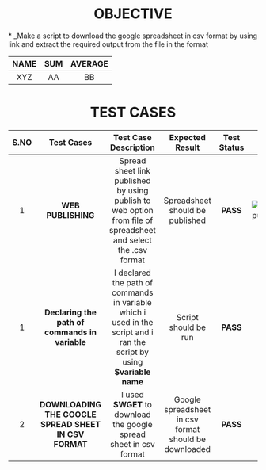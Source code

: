 <h1 align="center">OBJECTIVE</h1>
* _Make a script to download the google spreadsheet in csv format by using link and extract the required output from the file in the format


|NAME|SUM|AVERAGE|
|:---:|:---:|:---:|
|XYZ |AA |BB|

<h1 align="center">TEST CASES</h1> 

|S.NO|Test Cases|Test Case Description|Expected Result|Test Status|Output|
|:----:|:-----:|:-----:|:-----:|:-----:|:----:|
1 |**WEB PUBLISHING** |Spread sheet link published by using publish to web option from file of spreadsheet and select the .csv format |Spreadsheet should be published|**PASS** |![web publishing](https://user-images.githubusercontent.com/82143446/115991250-4e9df280-a5e5-11eb-827e-d3c267165e33.png)|
|1 |**Declaring the path of commands in variable** |I declared the path of commands in variable which i used in the script and i ran the script by using **$variable name** |Script should be run |**PASS** |
|2 |**DOWNLOADING THE GOOGLE SPREAD SHEET IN CSV FORMAT** |I used **$WGET** to download the google spread sheet in csv format |Google spreadsheet in csv format should be downloaded |**PASS** |

                  
         
            

    
